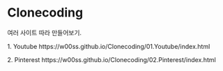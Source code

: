 # Clonecoding

<p>여러 사이트 따라 만들어보기.</p>
<p>1. Youtube https://w00ss.github.io/Clonecoding/01.Youtube/index.html</p>
<p>2. Pinterest https://w00ss.github.io/Clonecoding/02.Pinterest/index.html</p>
